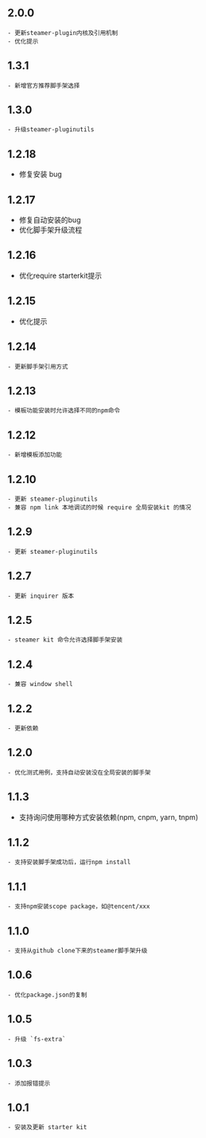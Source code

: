 ## 2.0.0
	- 更新steamer-plugin内核及引用机制
	- 优化提示

## 1.3.1
	- 新增官方推荐脚手架选择

## 1.3.0
	- 升级steamer-pluginutils

## 1.2.18
   - 修复安装 bug


## 1.2.17
   - 修复自动安装的bug
   - 优化脚手架升级流程

## 1.2.16
   - 优化require starterkit提示

## 1.2.15
   - 优化提示

## 1.2.14
	- 更新脚手架引用方式

## 1.2.13
	- 模板功能安装时允许选择不同的npm命令

## 1.2.12
	- 新增模板添加功能

## 1.2.10
	- 更新 steamer-pluginutils
	- 兼容 npm link 本地调试的时候 require 全局安装kit 的情况

## 1.2.9
	- 更新 steamer-pluginutils


## 1.2.7 
	- 更新 inquirer 版本


## 1.2.5
	- steamer kit 命令允许选择脚手架安装


## 1.2.4
	- 兼容 window shell


## 1.2.2 
	- 更新依赖


## 1.2.0
	- 优化测式用例，支持自动安装没在全局安装的脚手架


## 1.1.3
-	支持询问使用哪种方式安装依赖(npm, cnpm, yarn, tnpm)


## 1.1.2
	- 支持安装脚手架成功后，运行npm install


## 1.1.1
	- 支持npm安装scope package，如@tencent/xxx


## 1.1.0
	- 支持从github clone下来的steamer脚手架升级


## 1.0.6
	- 优化package.json的复制


## 1.0.5
	- 升级 `fs-extra`


## 1.0.3
	- 添加报错提示


## 1.0.1 
	- 安装及更新 starter kit